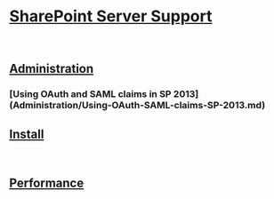 # [SharePoint Server Support](index.md)
 

## [Administration](Administration/index.md)

### [Using OAuth and SAML claims in SP 2013] (Administration/Using-OAuth-SAML-claims-SP-2013.md)


## [Install](Install/index.md)
 

## [Performance](Performance/index.md)
